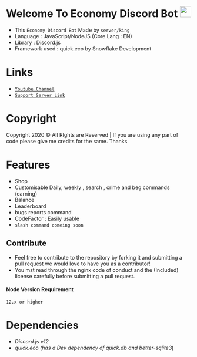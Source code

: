 # Welcome To Economy Discord Bot <img src="https://raw.githubusercontent.com/MartinHeinz/MartinHeinz/master/wave.gif" width="30px">
* This `Economy Discord Bot` Made by ```server/king```
* Language : JavaScript/NodeJS (Core Lang : EN)
* Library : Discord.js
* Framework used : quick.eco by Snowflake Development

# Links
* [`Youtube Channel`](https://www.youtube.com/channel/UCgzsVh72qLsSjXeu6f3Txtg)
* [`Support Server Link`](https://discord.gg/MG3n4Bn98Q)
# Copyright 
Copyright 2020 © All RIghts are Reserved | If you are using any part of code please give me credits for the same. Thanks

# Features
- Shop
- Customisable Daily, weekly , search , crime and beg commands (earning)
- Balance
- Leaderboard
- bugs reports command
- CodeFactor : Easily usable
- ```slash command comeing soon```
## Contribute 
* Feel free to contribute to the repository by forking it and submitting a pull request we would love to have you as a contributor! 
* You mst read through the nginx code of conduct and the (Included) license carefully before submitting a pull request.
#### Node Version Requirement
``12.x or higher``


# Dependencies 
- *Discord.js v12*
- *quick.eco (has a Dev dependency of quick.db and better-sqlite3*)

